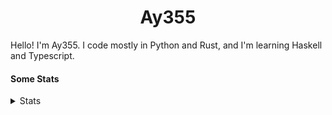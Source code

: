 <h1 align="center"><b>Ay355</b></h1>


Hello! I'm Ay355. I code mostly in Python and Rust, and I'm learning Haskell and Typescript.


#### Some Stats


<details>
<summary>Stats</summary>
<br>
 
<a href="https://github.com/Ay-355">
 <img align="center" src="https://github-readme-stats.vercel.app/api?username=Ay-355&theme=tokyonight&show_icons=true&count_private=true&hide_border=true" />
</a><a href="https://github.com/Ay-355">
  <img align="center" src="https://github-readme-stats.vercel.app/api/top-langs/?username=Ay-355&hide=toml,yaml,cmake&layout=compact&langs_count=8&theme=tokyonight&hide_border=true" />
</a>

 
&nbsp; <!-- Space character to put some space between the different stat types. -->

 
<!--START_SECTION:waka-->
**🐱 My GitHub Data** 

> 🏆 27 Contributions in the Year 2022
 > 
> 📦 1.7 kB Used in GitHub's Storage 
 > 
> 🚫 Not Opted to Hire
 > 
> 📜 13 Public Repositories 
 > 
> 🔑 2 Private Repositories  
 > 
**I'm a Night 🦉** 

```text
🌞 Morning    25 commits     ██░░░░░░░░░░░░░░░░░░░░░░░   7.94% 
🌆 Daytime    129 commits    ██████████░░░░░░░░░░░░░░░   40.95% 
🌃 Evening    153 commits    ████████████░░░░░░░░░░░░░   48.57% 
🌙 Night      8 commits      ░░░░░░░░░░░░░░░░░░░░░░░░░   2.54%

```
📅 **I'm Most Productive on Monday** 

```text
Monday       56 commits     ████░░░░░░░░░░░░░░░░░░░░░   17.78% 
Tuesday      44 commits     ███░░░░░░░░░░░░░░░░░░░░░░   13.97% 
Wednesday    37 commits     ███░░░░░░░░░░░░░░░░░░░░░░   11.75% 
Thursday     47 commits     ███░░░░░░░░░░░░░░░░░░░░░░   14.92% 
Friday       48 commits     ███░░░░░░░░░░░░░░░░░░░░░░   15.24% 
Saturday     48 commits     ███░░░░░░░░░░░░░░░░░░░░░░   15.24% 
Sunday       35 commits     ██░░░░░░░░░░░░░░░░░░░░░░░   11.11%

```


📊 **This Week I Spent My Time On** 

```text
💬 Programming Languages: 
Python                   1 hr 21 mins        █████████░░░░░░░░░░░░░░░░   37.62% 
Rust                     57 mins             ██████░░░░░░░░░░░░░░░░░░░   26.54% 
PowerShell               27 mins             ███░░░░░░░░░░░░░░░░░░░░░░   12.72% 
Other                    21 mins             ██░░░░░░░░░░░░░░░░░░░░░░░   10.12% 
JSON                     9 mins              █░░░░░░░░░░░░░░░░░░░░░░░░   4.49%

🔥 Editors: 
Neovim                   3 hrs 27 mins       ████████████████████████░   95.51% 
Notepad++                9 mins              █░░░░░░░░░░░░░░░░░░░░░░░░   4.49%

🐱‍💻 Projects: 
schoolwork               1 hr 30 mins        ██████████░░░░░░░░░░░░░░░   41.81% 
ringclick                1 hr 10 mins        ████████░░░░░░░░░░░░░░░░░   32.3% 
Unknown Project          43 mins             █████░░░░░░░░░░░░░░░░░░░░   20.21% 
cube-timer               6 mins              ░░░░░░░░░░░░░░░░░░░░░░░░░   2.95% 
nvim                     5 mins              ░░░░░░░░░░░░░░░░░░░░░░░░░   2.55%

💻 Operating System: 
Windows                  3 hrs 37 mins       █████████████████████████   100.0%

```

**I Mostly Code in Python** 

```text
Python                   8 repos             ██████████████████░░░░░░░   72.73% 
HTML                     1 repo              ██░░░░░░░░░░░░░░░░░░░░░░░   9.09% 
C++                      1 repo              ██░░░░░░░░░░░░░░░░░░░░░░░   9.09% 
Rust                     1 repo              ██░░░░░░░░░░░░░░░░░░░░░░░   9.09%

```



 Last Updated on 06/02/2022 12:52:53 UTC
<!--END_SECTION:waka-->
</details>

